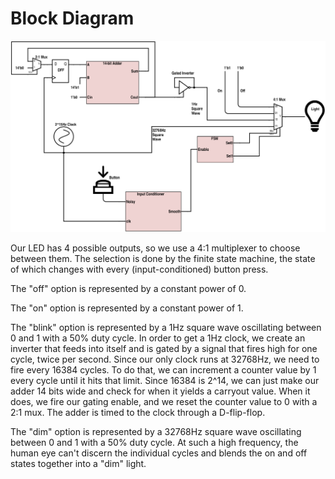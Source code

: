 # Block Diagram

![Block Diagram](images/blockdiagram.png)

Our LED has 4 possible outputs, so we use a 4:1 multiplexer to choose between them. The selection is done by the finite state machine, the state of which changes with every (input-conditioned) button press.

The "off" option is represented by a constant power of 0.

The "on" option is represented by a constant power of 1.

The "blink" option is represented by a 1Hz square wave oscillating between 0 and 1 with a 50% duty cycle. In order to get a 1Hz clock, we create an inverter that feeds into itself and is gated by a signal that fires high for one cycle, twice per second. Since our only clock runs at 32768Hz, we need to fire every 16384 cycles. To do that, we can increment a counter value by 1 every cycle until it hits that limit. Since 16384 is 2^14, we can just make our adder 14 bits wide and check for when it yields a carryout value. When it does, we fire our gating enable, and we reset the counter value to 0 with a 2:1 mux. The adder is timed to the clock through a D-flip-flop.

The "dim" option is represented by a 32768Hz square wave oscillating between 0 and 1 with a 50% duty cycle. At such a high frequency, the human eye can't discern the individual cycles and blends the on and off states together into a "dim" light.
